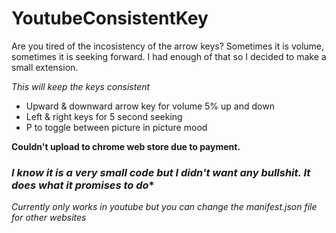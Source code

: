# **YoutubeConsistentKey**

Are you tired of the incosistency of the arrow keys? Sometimes it is volume, sometimes it is seeking forward. I had enough of that so I decided to make a small extension.

*This will keep the keys consistent*
* Upward & downward arrow key for volume 5% up and down
* Left & right keys for 5 second seeking
* P to toggle between picture in picture mood

**Couldn't upload to chrome  web store due to payment.**

### *I know it is a very small code but I didn't want any bullshit. It does what it promises to do**

*Currently only works in youtube but you can change the manifest.json file for other websites*
